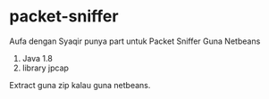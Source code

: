 # packet-sniffer

Aufa dengan Syaqir punya part untuk Packet Sniffer
Guna Netbeans

1. Java 1.8
2. library jpcap

Extract guna zip kalau guna netbeans.
